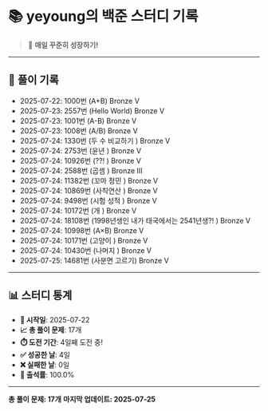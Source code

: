 # 📚 yeyoung의 백준 스터디 기록

> 🎯 **매일 꾸준히 성장하기!**

---

## 📅 풀이 기록

- 2025-07-22: 1000번 (A+B) Bronze V
- 2025-07-23: 2557번 (Hello World) Bronze V
- 2025-07-23: 1001번 (A-B) Bronze V
- 2025-07-23: 1008번 (A/B) Bronze V
- 2025-07-24: 1330번 (두 수 비교하기 ) Bronze V
- 2025-07-24: 2753번 (윤년 ) Bronze V
- 2025-07-24: 10926번 (??! ) Bronze V
- 2025-07-24: 2588번 (곱셈 ) Bronze III
- 2025-07-24: 11382번 (꼬마 정민 ) Bronze V
- 2025-07-24: 10869번 (사칙연산 ) Bronze V
- 2025-07-24: 9498번 (시험 성적 ) Bronze V
- 2025-07-24: 10172번 (개 ) Bronze V
- 2025-07-24: 18108번 (1998년생인 내가 태국에서는 2541년생?! ) Bronze V
- 2025-07-24: 10998번 (A×B) Bronze V
- 2025-07-24: 10171번 (고양이 ) Bronze V
- 2025-07-24: 10430번 (나머지 ) Bronze V
- 2025-07-25: 14681번 (사분면 고르기) Bronze V

---

## 📊 스터디 통계

- **📅 시작일**: 2025-07-22
- **📈 총 풀이 문제**: 17개
- **⏱️ 도전 기간**: 4일째 도전 중!
- **✅ 성공한 날**: 4일
- **❌ 실패한 날**: 0일
- **🎯 출석률**: 100.0%

---

**총 풀이 문제: 17개**
**마지막 업데이트: 2025-07-25**
